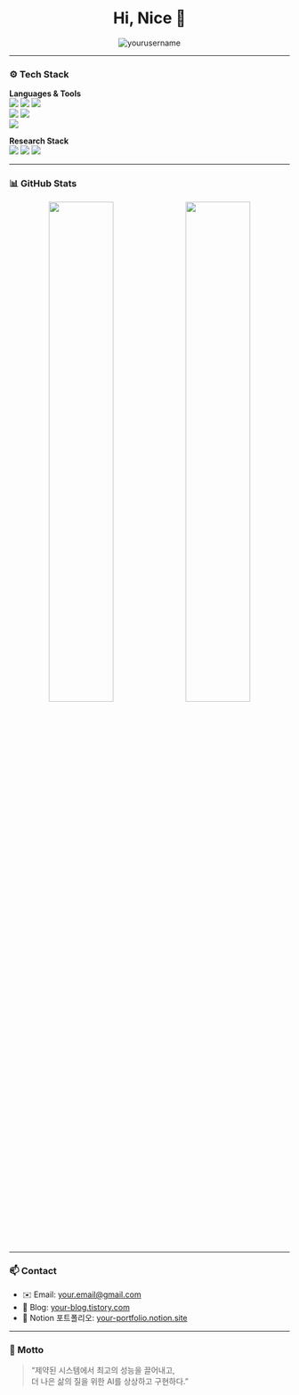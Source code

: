 <h1 align="center">Hi, Nice 👋</h1>

<p align="center">
  <img src="https://komarev.com/ghpvc/?username=yourusername&label=Profile%20views&color=0e75b6&style=flat" alt="yourusername" />
</p>

---

### ⚙️ Tech Stack

**Languages & Tools**  
<img src="https://img.shields.io/badge/Python-3776AB?style=flat&logo=python&logoColor=white"/> 
<img src="https://img.shields.io/badge/Flutter-02569B?style=flat&logo=flutter&logoColor=white"/> 
<img src="https://img.shields.io/badge/Dart-0175C2?style=flat&logo=dart&logoColor=white"/>  
<img src="https://img.shields.io/badge/Node.js-339933?style=flat&logo=node.js&logoColor=white"/> 
<img src="https://img.shields.io/badge/PostgreSQL-4169E1?style=flat&logo=postgresql&logoColor=white"/>  
<img src="https://img.shields.io/badge/RaspberryPi-C51A4A?style=flat&logo=raspberrypi&logoColor=white"/>  

**Research Stack**  
<img src="https://img.shields.io/badge/PyTorch-EE4C2C?style=flat&logo=pytorch&logoColor=white"/> 
<img src="https://img.shields.io/badge/ONNX-005CED?style=flat&logo=onnx&logoColor=white"/>
<img src="https://img.shields.io/badge/HuggingFace-FCC624?style=flat&logo=huggingface&logoColor=black"/>

---

### 📊 GitHub Stats

<p align="center">
  <img src="https://github-readme-stats.vercel.app/api?username=yourusername&show_icons=true&theme=tokyonight" width="48%" />
  <img src="https://github-readme-streak-stats.herokuapp.com/?user=yourusername&theme=tokyonight" width="48%" />
</p>

---

### 📫 Contact

- ✉️ Email: your.email@gmail.com  
- 📝 Blog: [your-blog.tistory.com](https://your-blog.tistory.com)  
- 🧠 Notion 포트폴리오: [your-portfolio.notion.site](https://your-portfolio.notion.site)

---

### 🧭 Motto

> “제약된 시스템에서 최고의 성능을 끌어내고,  
> 더 나은 삶의 질을 위한 AI를 상상하고 구현하다.”

